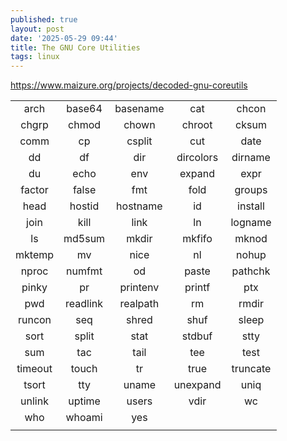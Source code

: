 ```yaml
---
published: true
layout: post
date: '2025-05-29 09:44'
title: The GNU Core Utilities
tags: linux 
---
```

<https://www.maizure.org/projects/decoded-gnu-coreutils>

| | | | | |
| :--------: | :-------: | :--------: | :-------: | :--------: |
| arch     | base64  | basename | cat     | chcon    |
| chgrp | chmod | chown | chroot | cksum |
| comm | cp | csplit | cut | date |
| dd | df | dir | dircolors | dirname |
| du | echo | env | expand | expr |
| factor | false | fmt | fold | groups |
| head | hostid | hostname | id | install |
| join | kill | link | ln | logname |
| ls | md5sum | mkdir | mkfifo | mknod |
| mktemp | mv | nice | nl | nohup |
| nproc | numfmt | od | paste | pathchk |
| pinky | pr | printenv | printf | ptx |
| pwd | readlink | realpath | rm | rmdir |
| runcon | seq | shred | shuf | sleep |
| sort | split | stat | stdbuf | stty |
| sum | tac | tail | tee | test |
| timeout | touch | tr | true | truncate |
| tsort | tty | uname | unexpand | uniq |
| unlink | uptime | users | vdir | wc |
|who | whoami | yes | | |
| | | | | |
